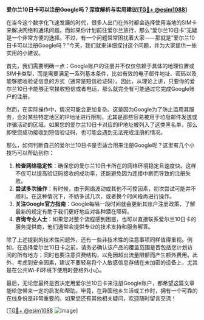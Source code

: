 **爱尔兰10日卡可以注册Google吗？深度解析与实用建议[[TG💪+ @esim1088](https://t.me/s/esim1088)]**

在当今这个数字化飞速发展的时代，很多人出门在外时都会选择使用当地的SIM卡来解决网络和通讯问题。而如果你计划前往爱尔兰旅行，那么“爱尔兰10日卡”无疑是一个非常方便的选择。不过，有一个问题常常困扰着大家——那就是“爱尔兰10日卡可以注册Google吗？”今天，我们就来详细探讨这个问题，并为大家提供一些实用的小建议。

首先，我们需要明确一点：Google账户的注册并不仅仅依赖于具体的地理位置或SIM卡类型，而是需要满足一系列基本条件，比如有效的电子邮件地址、密码以及能够接收验证信息的方式（通常是短信验证码）。因此，从理论上讲，只要你的爱尔兰10日卡能够正常接收短信或者电话，那么就完全有可能通过它完成Google账户的注册。

然而，在实际操作中，情况可能会更加复杂。这是因为Google为了防止滥用其服务，会对某些特定地区的IP地址进行限制，尤其是那些容易被用于垃圾邮件发送或诈骗活动的区域。如果您的爱尔兰10日卡对应的IP地址被列入了这类黑名单，那么即使您成功接收到短信验证码，也可能会遇到无法完成注册的情况。

那么，如何判断自己的爱尔兰10日卡是否适合用来注册Google呢？这里有几个小技巧可以帮助到你：

1. **检查网络稳定性**：确保您的爱尔兰10日卡所在的网络环境稳定且速度快。这样不仅可以提高验证码接收的成功率，还能避免因为连接中断而导致的注册失败。
2. **尝试多次操作**：有时候，由于网络波动或其他不可控因素，初次尝试可能并不顺利。在这种情况下，不妨多试几次，或者换个时间段再进行操作。
3. **关注Google官方指南**：Google每隔一段时间就会更新其账户注册政策，了解最新的规定有助于我们更好地应对各种潜在障碍。
4. **咨询专业人士**：如果您对整个流程感到困惑，也可以直接联系爱尔兰10日卡的服务提供商，他们通常会提供专业的技术支持和服务解答。

除了上述提到的技术性问题外，还有一些非技术性的注意事项同样值得重视。例如，在选择爱尔兰10日卡之前，请务必确认该产品的覆盖范围是否包括您计划访问的所有地方；同时也要注意资费结构，以免因超出流量限额而产生额外费用。此外，考虑到安全因素，建议不要轻易将个人敏感信息存储在未加密的设备上，尤其是在公共Wi-Fi环境下使用时要格外小心。

最后，无论您最终是否决定用爱尔兰10日卡来注册Google账户，都希望这篇文章能给您带来一定的启发和帮助。毕竟，在异国他乡生活或工作时，拥有一个可靠的在线身份是非常重要的。如果您还有其他相关疑问，欢迎随时留言交流！

[[TG💪+ @esim1088](https://t.me/s/esim1088) ![Image](https://i.postimg.cc/4NQfJmqS/Snipaste-2025-05-13-00-14-12.png)]